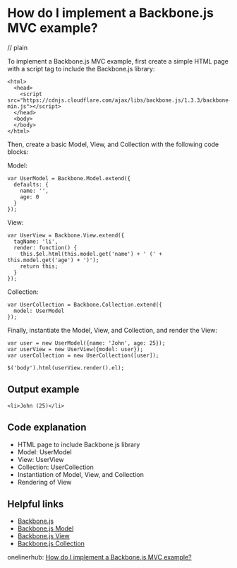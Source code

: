 # How do I implement a Backbone.js MVC example?
// plain

To implement a Backbone.js MVC example, first create a simple HTML page with a script tag to include the Backbone.js library:

```
<html>
  <head>
    <script src="https://cdnjs.cloudflare.com/ajax/libs/backbone.js/1.3.3/backbone-min.js"></script>
  </head>
  <body>
  </body>
</html>
```

Then, create a basic Model, View, and Collection with the following code blocks:

Model:
```
var UserModel = Backbone.Model.extend({
  defaults: {
    name: '',
    age: 0
  }
});
```

View:
```
var UserView = Backbone.View.extend({
  tagName: 'li',
  render: function() {
    this.$el.html(this.model.get('name') + ' (' + this.model.get('age') + ')');
    return this;
  }
});
```

Collection:
```
var UserCollection = Backbone.Collection.extend({
  model: UserModel
});
```

Finally, instantiate the Model, View, and Collection, and render the View:

```
var user = new UserModel({name: 'John', age: 25});
var userView = new UserView({model: user});
var userCollection = new UserCollection([user]);

$('body').html(userView.render().el);
```

## Output example

```
<li>John (25)</li>
```

## Code explanation

- HTML page to include Backbone.js library
- Model: UserModel
- View: UserView
- Collection: UserCollection
- Instantiation of Model, View, and Collection
- Rendering of View

## Helpful links
- [Backbone.js](http://backbonejs.org/)
- [Backbone.js Model](http://backbonejs.org/#Model)
- [Backbone.js View](http://backbonejs.org/#View)
- [Backbone.js Collection](http://backbonejs.org/#Collection)

onelinerhub: [How do I implement a Backbone.js MVC example?](https://onelinerhub.com/backbone.js/how-do-i-implement-a-backbone-js-mvc-example)
